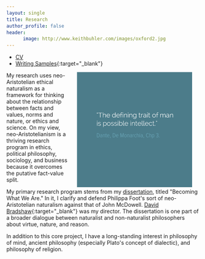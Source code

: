 ```yaml
---
layout: single
title: Research
author_profile: false
header:
      image: http://www.keithbuhler.com/images/oxford2.jpg
--- 
```



* [CV](/cv)
* [Writing Samples](https://uky.academia.edu/KeithBuhler){:target="_blank"}

<img src="/images/possibleintellect.png" alt="dante-intellect" align="right" hspace="20" height="300" width="300">

My research uses neo-Aristotelian ethical naturalism as a framework for thinking about the relationship between facts and values, norms and nature, or ethics and science. On my view, neo-Aristotelianism is a thriving research program in ethics, political philosophy, sociology, and business because it overcomes the putative fact-value split. 

My primary research program stems from my [dissertation](/phd), titled "Becoming What We Are."  In it, I clarify and defend Philippa Foot's sort of neo-Aristotelian naturalism against that of John McDowell. [David Bradshaw](https://philosophy.as.uky.edu/users/dbradsh){:target="_blank"} was my director. The dissertation is one part of a broader dialogue between naturalist and non-naturalist philosophers about virtue, nature, and reason. 

In addition to this core project, I have a long-standing interest in philosophy of mind, ancient philosophy (especially Plato's concept of dialectic), and philosophy of religion.